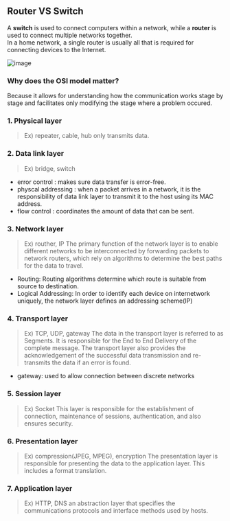 ## Router VS Switch
A **switch** is used to connect computers within a network, while a **router** is used to connect multiple networks together.<br>
In a home network, a single router is usually all that is required for connecting devices to the Internet.<br>

![image](https://user-images.githubusercontent.com/67142421/178091500-8d4a7114-0dfb-453b-9c43-cf390349dcb7.png)

### Why does the OSI model matter?
Because it allows for understanding how the communication works stage by stage and facilitates only modifying the stage where a problem occured.

### 1. Physical layer
>Ex) repeater, cable, hub
only transmits data.

### 2. Data link layer
>Ex) bridge, switch
* error control : makes sure data transfer is error-free.
* physcal addressing : when a packet arrives in a network, it is the responsibility of data link layer to transmit it to the host using its MAC address.
* flow control : coordinates the amount of data that can be sent.

### 3. Network layer
>Ex) routher, IP
The primary function of the network layer is to enable different networks to be interconnected by forwarding packets to network routers, which rely on algorithms to determine the best paths for the data to travel.
* Routing: Routing algorithms determine which route is suitable from source to destination.
* Logical Addressing: In order to identify each device on internetwork uniquely, the network layer defines an addressing scheme(IP)

### 4. Transport layer
>Ex) TCP, UDP, gateway
The data in the transport layer is referred to as Segments. It is responsible for the End to End Delivery of the complete message. The transport layer also provides the acknowledgement of the successful data transmission and re-transmits the data if an error is found.<br>
- gateway: used to allow connection between discrete networks

### 5. Session layer
>Ex) Socket
This layer is responsible for the establishment of connection, maintenance of sessions, authentication, and also ensures security.

### 6. Presentation layer
>Ex) compression(JPEG, MPEG), encryption
The presentation layer is responsible for presenting the data to the application layer. This includes a format translation.

### 7. Application layer
>Ex) HTTP, DNS
an abstraction layer that specifies the communications protocols and interface methods used by hosts.
